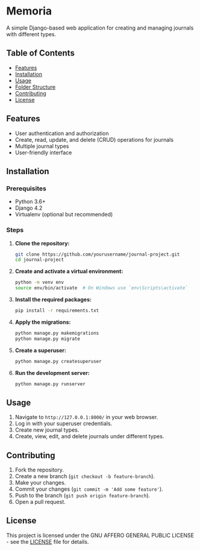 # Memoria
A simple Django-based web application for creating and managing journals with different types.
## Table of Contents

- [Features](#features)
- [Installation](#installation)
- [Usage](#usage)
- [Folder Structure](#folder-structure)
- [Contributing](#contributing)
- [License](#license)

## Features

- User authentication and authorization
- Create, read, update, and delete (CRUD) operations for journals
- Multiple journal types
- User-friendly interface

## Installation

### Prerequisites

- Python 3.6+
- Django 4.2
- Virtualenv (optional but recommended)

### Steps

1. **Clone the repository:**

    ```bash
    git clone https://github.com/yourusername/journal-project.git
    cd journal-project
    ```

2. **Create and activate a virtual environment:**

    ```bash
    python -m venv env
    source env/bin/activate  # On Windows use `env\Scripts\activate`
    ```

3. **Install the required packages:**

    ```bash
    pip install -r requirements.txt
    ```

4. **Apply the migrations:**

    ```bash
    python manage.py makemigrations
    python manage.py migrate
    ```

5. **Create a superuser:**

    ```bash
    python manage.py createsuperuser
    ```

6. **Run the development server:**

    ```bash
    python manage.py runserver
    ```

## Usage

1. Navigate to `http://127.0.0.1:8000/` in your web browser.
2. Log in with your superuser credentials.
3. Create new journal types.
4. Create, view, edit, and delete journals under different types.

## Contributing

1. Fork the repository.
2. Create a new branch (`git checkout -b feature-branch`).
3. Make your changes.
4. Commit your changes (`git commit -m 'Add some feature'`).
5. Push to the branch (`git push origin feature-branch`).
6. Open a pull request.

## License

This project is licensed under the GNU AFFERO GENERAL PUBLIC LICENSE - see the [LICENSE](LICENSE) file for details.
